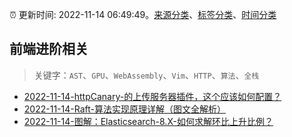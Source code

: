 :alarm_clock: 更新时间: 2022-11-14 06:49:49。[来源分类](../README.md)、[标签分类](../TAGS.md)、[时间分类](../TIMELINE.md)

## 前端进阶相关


> 关键字：`AST`、`GPU`、`WebAssembly`、`Vim`、`HTTP`、`算法`、`全栈`



- [2022-11-14-httpCanary-的上传服务器插件，这个应该如何配置？](https://www.v2ex.com/t/895086) 
- [2022-11-14-Raft-算法实现原理详解（图文全解析）](https://toutiao.io/k/qlow8gy) 
- [2022-11-14-图解：Elasticsearch-8.X-如何求解环比上升比例？](https://toutiao.io/k/0t54zi8) 